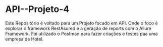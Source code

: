# API--Projeto-4

Este Repositório é voltado para um Projeto focado em API. Onde o foco é explorar o framework RestAsured e a geração de reports com o Allure Framework.
Foi utilizado o Postman para fazer criações e testes paa uma empresa de Hotel.
